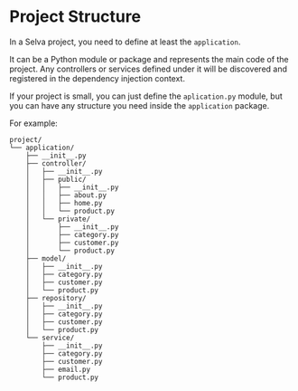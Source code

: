# Project Structure

In a Selva project, you need to define at least the `application`.

It can be a Python module or package and represents the main code of the project.
Any controllers or services defined under it will be discovered and registered
in the dependency injection context.

If your project is small, you can just define the `aplication.py` module, but you
can have any structure you need inside the `application` package.

For example:

```
project/
└── application/
    ├── __init__.py
    ├── controller/
    │   ├── __init__.py
    │   ├── public/
    │   │   ├── __init__.py
    │   │   ├── about.py
    │   │   ├── home.py
    │   │   └── product.py
    │   └── private/
    │       ├── __init__.py
    │       ├── category.py
    │       ├── customer.py
    │       └── product.py
    ├── model/
    │   ├── __init__.py
    │   ├── category.py
    │   ├── customer.py
    │   └── product.py
    ├── repository/
    │   ├── __init__.py
    │   ├── category.py
    │   ├── customer.py
    │   └── product.py
    └── service/
        ├── __init__.py
        ├── category.py
        ├── customer.py
        ├── email.py
        └── product.py
```
